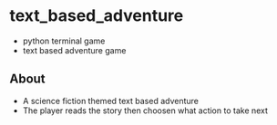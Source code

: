 # text_based_adventure
- python terminal game
- text based adventure game

## About
- A science fiction themed text based adventure
- The player reads the story then choosen what action to take next
